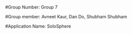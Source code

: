 #Group Number: Group 7

#Group member: Avneet Kaur, Dan Do, Shubham Shubham

#Application Name: SoloSphere
